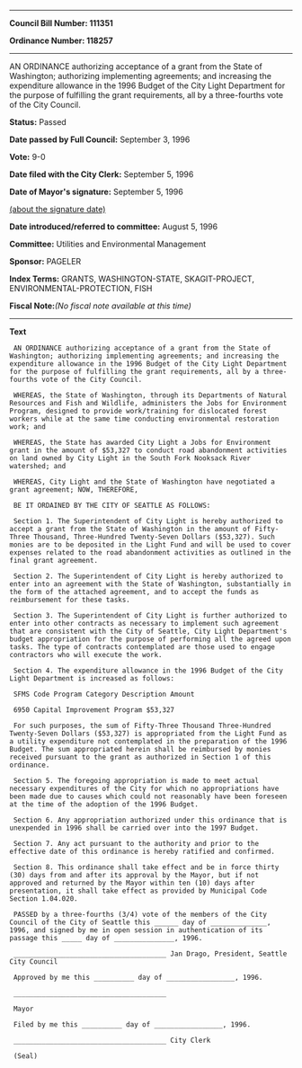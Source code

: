 

********

**Council Bill Number: 111351**
   
**Ordinance Number: 118257**
********

 AN ORDINANCE authorizing acceptance of a grant from the State of Washington; authorizing implementing agreements; and increasing the expenditure allowance in the 1996 Budget of the City Light Department for the purpose of fulfilling the grant requirements, all by a three-fourths vote of the City Council.

**Status:** Passed
   
**Date passed by Full Council:** September 3, 1996
   
**Vote:** 9-0
   
**Date filed with the City Clerk:** September 5, 1996
   
**Date of Mayor's signature:** September 5, 1996
   
[(about the signature date)](/~public/approvaldate.htm)
   
   
   
**Date introduced/referred to committee:** August 5, 1996
   
**Committee:** Utilities and Environmental Management
   
**Sponsor:** PAGELER
   
   
**Index Terms:** GRANTS, WASHINGTON-STATE, SKAGIT-PROJECT, ENVIRONMENTAL-PROTECTION, FISH

**Fiscal Note:**_(No fiscal note available at this time)_

********

**Text**
   
```
 AN ORDINANCE authorizing acceptance of a grant from the State of Washington; authorizing implementing agreements; and increasing the expenditure allowance in the 1996 Budget of the City Light Department for the purpose of fulfilling the grant requirements, all by a three- fourths vote of the City Council.

 WHEREAS, the State of Washington, through its Departments of Natural Resources and Fish and Wildlife, administers the Jobs for Environment Program, designed to provide work/training for dislocated forest workers while at the same time conducting environmental restoration work; and

 WHEREAS, the State has awarded City Light a Jobs for Environment grant in the amount of $53,327 to conduct road abandonment activities on land owned by City Light in the South Fork Nooksack River watershed; and

 WHEREAS, City Light and the State of Washington have negotiated a grant agreement; NOW, THEREFORE,

 BE IT ORDAINED BY THE CITY OF SEATTLE AS FOLLOWS:

 Section 1. The Superintendent of City Light is hereby authorized to accept a grant from the State of Washington in the amount of Fifty- Three Thousand, Three-Hundred Twenty-Seven Dollars ($53,327). Such monies are to be deposited in the Light Fund and will be used to cover expenses related to the road abandonment activities as outlined in the final grant agreement.

 Section 2. The Superintendent of City Light is hereby authorized to enter into an agreement with the State of Washington, substantially in the form of the attached agreement, and to accept the funds as reimbursement for these tasks.

 Section 3. The Superintendent of City Light is further authorized to enter into other contracts as necessary to implement such agreement that are consistent with the City of Seattle, City Light Department's budget appropriation for the purpose of performing all the agreed upon tasks. The type of contracts contemplated are those used to engage contractors who will execute the work.

 Section 4. The expenditure allowance in the 1996 Budget of the City Light Department is increased as follows:

 SFMS Code Program Category Description Amount

 6950 Capital Improvement Program $53,327

 For such purposes, the sum of Fifty-Three Thousand Three-Hundred Twenty-Seven Dollars ($53,327) is appropriated from the Light Fund as a utility expenditure not contemplated in the preparation of the 1996 Budget. The sum appropriated herein shall be reimbursed by monies received pursuant to the grant as authorized in Section 1 of this ordinance.

 Section 5. The foregoing appropriation is made to meet actual necessary expenditures of the City for which no appropriations have been made due to causes which could not reasonably have been foreseen at the time of the adoption of the 1996 Budget.

 Section 6. Any appropriation authorized under this ordinance that is unexpended in 1996 shall be carried over into the 1997 Budget.

 Section 7. Any act pursuant to the authority and prior to the effective date of this ordinance is hereby ratified and confirmed.

 Section 8. This ordinance shall take effect and be in force thirty (30) days from and after its approval by the Mayor, but if not approved and returned by the Mayor within ten (10) days after presentation, it shall take effect as provided by Municipal Code Section 1.04.020.

 PASSED by a three-fourths (3/4) vote of the members of the City Council of the City of Seattle this ______ day of ______________, 1996, and signed by me in open session in authentication of its passage this _____ day of _______________, 1996.

 ______________________________________ Jan Drago, President, Seattle City Council

 Approved by me this __________ day of _________________, 1996.

 ______________________________________

 Mayor

 Filed by me this __________ day of _________________, 1996.

 ______________________________________ City Clerk

 (Seal)

```
